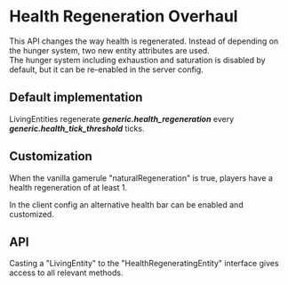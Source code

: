 # Health Regeneration Overhaul
This API changes the way health is regenerated. Instead of depending on the hunger system, two new entity attributes are used.\
The hunger system including exhaustion and saturation is disabled by default, but it can be re-enabled in the server config.

## Default implementation
LivingEntities regenerate **_generic.health_regeneration_** every **_generic.health_tick_threshold_** ticks.

## Customization
When the vanilla gamerule "naturalRegeneration" is true, players have a health regeneration of at least 1.

In the client config an alternative health bar can be enabled and customized.

## API
Casting a "LivingEntity" to the "HealthRegeneratingEntity" interface gives access to all relevant methods.